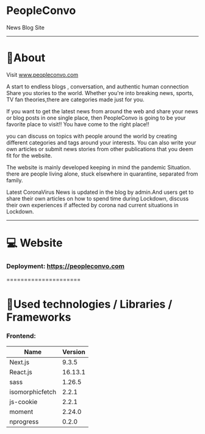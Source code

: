 # PeopleConvo
News Blog Site


--------------------

#  📌About

Visit www.peopleconvo.com 

A start to endless blogs , conversation, and authentic human connection Share you stories to the world. Whether you're into breaking news, sports, 
                                TV fan theories,there are categories made just for you.
                                
                                
If you want  to get the latest news from around the web and share your  news  or blog posts  in one single place, then PeopleConvo is going to be your favorite place to visit!! You have come to the right place!!


you can discuss on topics with people around the world  by creating different categories and tags around your interests. You can also write your own articles or submit news stories from other publications that you deem fit for the website.

The website is mainly developed keeping in mind the pandemic Situation. there are people living alone, stuck elsewhere in quarantine, separated from family.


Latest CoronaVirus News is updated in the blog by admin.And users get to share their own articles on how to spend time during Lockdown, discuss their own experiences if affected by corona nad current situations in Lockdown. 


----------------------------
# 💻 Website

###  Deployment:   https://peopleconvo.com



=====================

 # 🔧Used technologies / Libraries / Frameworks
 
 ### Frontend:

| Name          | Version       |
| ------------- | ------------- |
| Next.js       | 9.3.5         |
| React.js      | 16.13.1       |
| sass          |1.26.5         |
|isomorphicfetch|   2.2.1       |
|js-cookie      | 2.2.1         |
| moment        | 2.24.0        |
| nprogress     | 0.2.0         |


